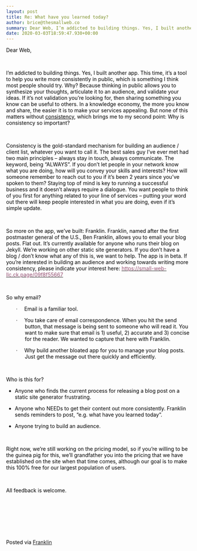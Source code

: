 ```yaml
---  
layout: post  
title: Re: What have you learned today?  
author: brice@thesmallweb.co  
summary: Dear Web, I’m addicted to building things. Yes, I built another a...  
date: 2020-03-03T18:59:47.930+00:00  
---
```


<body><div class="WordSection1"><p class="MsoNormal"><span style="color:black">Dear Web,<p></p></span></p><p class="MsoNormal"><span style="color:black"> <p></p></span></p><p class="MsoNormal"><span style="color:black">I’m addicted to building things. Yes, I built another app. This time, it’s a tool to help you write more consistently in public, which is something I think most people should try. Why? Because thinking in public  allows you to synthesize your thoughts, articulate it to an audience, and validate your ideas. If it’s not validation you’re looking for, then sharing something you know can be useful to others. In a knowledge economy, the more you know and share, the easier  it is to make your services appealing. But none of this matters without <u>consistency</u>, which brings me to my second point: Why is consistency so important?<p></p></span></p><p class="MsoNormal"><span style="color:black"> <p></p></span></p><p class="MsoNormal"><span style="color:black">Consistency is the gold-standard mechanism for building an audience / client list, whatever you want to call it. The best sales guy I’ve ever met had two main principles – always stay in touch, always communicate.  The keyword, being “ALWAYS”. If you don’t let people in your network know what you are doing, how will you convey your skills and interests? How will someone remember to reach out to you if it’s been 2 years since you’ve spoken to them? Staying top of mind  is key to running a successful business and it doesn’t always require a dialogue. You want people to think of you first for anything related to your line of services – putting your word out there will keep people interested in what you are doing, even if it’s  simple update.<p></p></span></p><p class="MsoNormal"><span style="color:black"> <p></p></span></p><p class="MsoNormal"><span style="color:black">So more on the app, we’ve built: Franklin. Franklin, named after the first postmaster general of the U.S., Ben Franklin, allows you to email your blog posts. Flat out. It’s currently available for anyone who runs  their blog on Jekyll. We’re working on other static site generators. If you don’t have a blog / don’t know what any of this is, we want to help. The app is in beta. If you’re interested in building an audience and working towards writing more consistency,  please indicate your interest here: <a href="https://small-web-llc.ck.page/09f8f55667"><span style="color:#954F72">https://small-web-llc.ck.page/09f8f55667</span></a><p></p></span></p><p class="MsoNormal"><span style="color:black"> <p></p></span></p><p class="MsoNormal"><span style="color:black">So why email?<p></p></span></p><p class="MsoNormal" style="margin-left:38.25pt;text-indent:-.25in"><span style="font-size:10.0pt;color:black">·</span><span style='font-size:7.0pt;font-family:"Times New Roman",serif;color:black'>        </span><span style="color:black">Email is a familiar  tool.<p></p></span></p><p class="MsoNormal" style="margin-left:38.25pt;text-indent:-.25in"><span style="font-size:10.0pt;color:black">·</span><span style='font-size:7.0pt;font-family:"Times New Roman",serif;color:black'>        </span><span style="color:black">You take care of email  correspondence. When you hit the send button, that message is being sent to someone who will read it. You want to make sure that email is 1) useful, 2) accurate and 3) concise for the reader. We wanted to capture that here with Franklin.<p></p></span></p><p class="MsoNormal" style="margin-left:38.25pt;text-indent:-.25in"><span style="font-size:10.0pt;color:black">·</span><span style='font-size:7.0pt;font-family:"Times New Roman",serif;color:black'>        </span><span style="color:black">Why build another bloated  app for you to manage your blog posts. Just get the message out there quickly and efficiently.<p></p></span></p><p class="MsoNormal"><span style="color:black"> <p></p></span></p><p class="MsoNormal"><span style="color:black">Who is this for?<p></p></span></p><ul style="margin-top:0in" type="disc"><li class="MsoNormal" style="color:black;mso-list:l2 level1 lfo5">Anyone who finds the current process for releasing a blog post on a static site generator frustrating.<p></p> </li> </ul><ul style="margin-top:0in" type="disc"><li class="MsoNormal" style="color:black;mso-list:l1 level1 lfo6">Anyone who NEEDs to get their content out more consistently. Franklin sends reminders to post, “e.g. what have you learned today”.<p></p> </li> <li class="MsoNormal" style="color:black;mso-list:l1 level1 lfo6">Anyone trying to build an audience.<p></p> </li> </ul><p class="MsoNormal"><span style="color:black"> <p></p></span></p><p class="MsoNormal"><span style="color:black">Right now, we’re still working on the pricing model, so if you’re willing to be the guinea pig for this, we’ll grandfather you into the pricing that we have established on the site when that time comes, although  our goal is to make this 100% free for our largest population of users. <p></p></span></p><p class="MsoNormal"><span style="color:black"> <p></p></span></p><p class="MsoNormal"><span style="color:black">All feedback is welcome.  <p></p></span></p><p class="MsoNormal"><span style="color:black"> <p></p></span></p><p class="MsoNormal"><p> </p></p><p class="MsoNormal"><p> </p></p><div><p class="MsoNormal"><span style="color:black"><br />Posted via <a href="https://franklinpostal.com">Franklin</a>